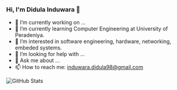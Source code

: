 ### Hi, I'm Didula Induwara 👋


- 🔭 I’m currently working on ...
- 🌱 I’m currently learning Computer Engineering at University of Peradeniya.
- 👀 I’m interested in software engineering, hardware, networking, embeded systems.
- 🤔 I’m looking for help with ...
- 💬 Ask me about ...
- 📫 How to reach me: induwara.didula98@gmail.com


![GitHub Stats](https://github-readme-stats.vercel.app/api?username=Didula&theme=radical)
